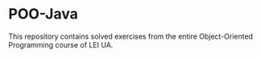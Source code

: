 # POO-Java
This repository contains solved exercises from the entire Object-Oriented Programming course of LEI UA.


